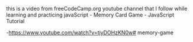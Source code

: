 this is a video from freeCodeCamp.org youtube channel that I follow while learning and practicing javaScript - Memory Card Game - JavaScript Tutorial

-https://www.youtube.com/watch?v=tjyDOHzKN0w# memory-game
